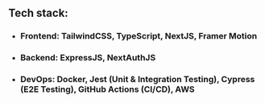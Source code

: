  ## Tech stack:
 - ### Frontend: TailwindCSS, TypeScript, NextJS, Framer Motion 
 - ### Backend: ExpressJS, NextAuthJS
 - ### DevOps: Docker, Jest (Unit & Integration Testing), Cypress (E2E Testing), GitHub Actions (CI/CD), AWS
